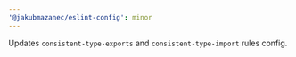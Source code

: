 ```yaml
---
'@jakubmazanec/eslint-config': minor
---
```


Updates `consistent-type-exports` and `consistent-type-import` rules config.
